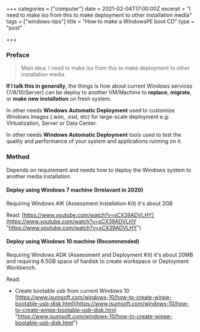 +++
categories = ["computer"]
date = 2021-02-04T17:00:00Z
excerpt = "I need to make iso from this to make deployment to other installation media"
tags = ["windows-tips"]
title = "How to make a WindowsPE boot CD"
type = "post"

+++
### Preface

> Main idea: I need to make iso from this to make deployment to other installation media

**If I talk this in generally**, the things is how about current Windows services (7/8/10/Server) can be deploy to another VM/Machine to **replace**, **migrate**, or **make new installation** on fresh system.

In other needs **Windows Automatic Deployment** used to customize Windows images (.wim, .esd, etc) for large-scale deployment e.g: Virtualization, Server or Data Center.

In other needs **Windows Automatic Deployment** tools used to test the quality and performance of your system and applications running on it.

### Method

Depends on requirement and needs how to deploy the Windows system to another media installation.

#### Deploy using Windows 7 machine (Irrelavant in 2020)

Requiring Windows AIK (Assessment Installation Kit) it's about 2GB

Read: [https://www.youtube.com/watch?v=sCX39ADVLHY](https://www.youtube.com/watch?v=sCX39ADVLHY "https://www.youtube.com/watch?v=sCX39ADVLHY")

#### Deploy using Windows 10 machine (Recommended)

Requiring Windows ADK (Assessment and Deployment Kit) it's about 20MB and requiring 6.5GB space of hardisk to create workspace or Deployment Workbench.

Read:

* Create bootable usb from current Windows 10 [https://www.isumsoft.com/windows-10/how-to-create-winpe-bootable-usb-disk.html](https://www.isumsoft.com/windows-10/how-to-create-winpe-bootable-usb-disk.html "https://www.isumsoft.com/windows-10/how-to-create-winpe-bootable-usb-disk.html")
